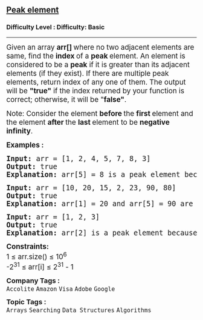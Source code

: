 <h2> <a href="https://www.geeksforgeeks.org/problems/peak-element/1">Peak element</a></h2><h3>Difficulty Level : Difficulty: Basic</h3><hr><div class="problems_problem_content__Xm_eO"><p><span style="font-size: 14pt;">Given an array <strong>arr[]&nbsp;</strong>where no two adjacent elements are same, find the <strong>index </strong>of a <strong>peak </strong>element. An element is considered to be a <strong>peak</strong> if it is greater than its adjacent elements (if they exist). If there are multiple peak elements, return index of any one of them.&nbsp;</span><span style="font-size: 18.6667px;">The output will be&nbsp;</span><strong style="font-size: 18.6667px;">"true"</strong><span style="font-size: 18.6667px;">&nbsp;if the index returned by your function is correct; otherwise, it will be "</span><strong style="font-size: 18.6667px;">false"</strong><span style="font-size: 18.6667px;">.</span></p>
<p><span style="font-size: 14pt;">Note: Consider the element <strong>before </strong>the <strong>first </strong>element and the element <strong>after </strong>the <strong>last </strong>element to be <strong>negative infinity</strong>.</span></p>
<p><span style="font-size: 14pt;"><strong>Examples :<br></strong></span></p>
<pre><span style="font-size: 14pt;"><strong>Input: </strong>arr = [1, 2, 4, 5, 7, 8, 3]
<strong>Output:</strong> true
<strong>Explanation: </strong>arr[5] = 8 is a peak element because arr[4] &lt; arr[5] &gt; arr[6].</span></pre>
<pre><span style="font-size: 14pt;"><strong>Input: </strong>arr = [10, 20, 15, 2, 23, 90, 80]
<strong>Output: </strong>true<strong>
Explanation: </strong>arr[1] = 20 and arr[5] = 90 are peak elements because arr[0] &lt; arr[1] &gt; arr[2] and arr[4] &lt; arr[5] &gt; arr[6]. <br></span></pre>
<pre><span style="font-size: 14pt;"><strong>Input: </strong>arr = [1, 2, 3]
<strong>Output: </strong>true<strong>
Explanation: </strong>arr[2] is a peak element because arr[1] &lt; arr[2] and arr[2] is the last element, so it has negative infinity to its right.</span></pre>
<p><span style="font-size: 14pt;"><strong>Constraints:</strong><br><span style="font-size: 18.6667px;">1</span>&nbsp;≤ arr.size() ≤ 10<sup>6</sup><br>-2<sup>31</sup> ≤ arr[i] ≤ 2<sup>31</sup> - 1</span></p></div><p><span style=font-size:18px><strong>Company Tags : </strong><br><code>Accolite</code>&nbsp;<code>Amazon</code>&nbsp;<code>Visa</code>&nbsp;<code>Adobe</code>&nbsp;<code>Google</code>&nbsp;<br><p><span style=font-size:18px><strong>Topic Tags : </strong><br><code>Arrays</code>&nbsp;<code>Searching</code>&nbsp;<code>Data Structures</code>&nbsp;<code>Algorithms</code>&nbsp;
